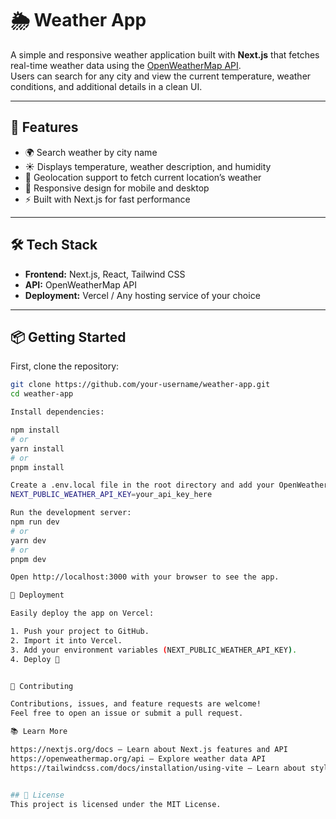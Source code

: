 # 🌦 Weather App

A simple and responsive weather application built with **Next.js** that fetches real-time weather data using the [OpenWeatherMap API](https://openweathermap.org/).  
Users can search for any city and view the current temperature, weather conditions, and additional details in a clean UI.

---

## 🚀 Features

- 🌍 Search weather by city name
- ☀️ Displays temperature, weather description, and humidity
- 📍 Geolocation support to fetch current location’s weather
- 📱 Responsive design for mobile and desktop
- ⚡ Built with Next.js for fast performance

---

## 🛠 Tech Stack

- **Frontend:** Next.js, React, Tailwind CSS
- **API:** OpenWeatherMap API
- **Deployment:** Vercel / Any hosting service of your choice

---

## 📦 Getting Started

First, clone the repository:

```bash
git clone https://github.com/your-username/weather-app.git
cd weather-app

Install dependencies:

npm install
# or
yarn install
# or
pnpm install

Create a .env.local file in the root directory and add your OpenWeatherMap API key:
NEXT_PUBLIC_WEATHER_API_KEY=your_api_key_here

Run the development server:
npm run dev
# or
yarn dev
# or
pnpm dev

Open http://localhost:3000 with your browser to see the app.

🚀 Deployment

Easily deploy the app on Vercel:

1. Push your project to GitHub.
2. Import it into Vercel.
3. Add your environment variables (NEXT_PUBLIC_WEATHER_API_KEY).
4. Deploy 🎉


🤝 Contributing

Contributions, issues, and feature requests are welcome!
Feel free to open an issue or submit a pull request.

📚 Learn More

https://nextjs.org/docs – Learn about Next.js features and API
https://openweathermap.org/api – Explore weather data API
https://tailwindcss.com/docs/installation/using-vite – Learn about styling


## 📜 License
This project is licensed under the MIT License.